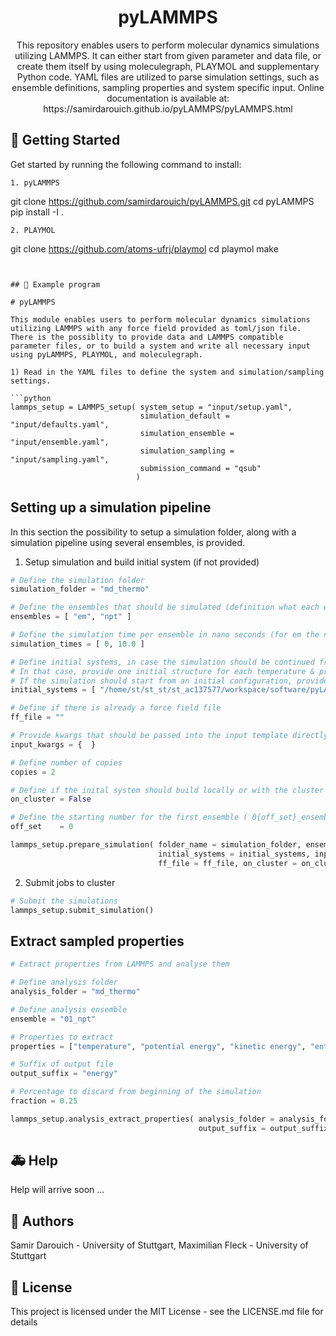 <h1 align="center">
  pyLAMMPS
</h1>
<p align="center">This repository enables users to perform molecular dynamics simulations utilizing LAMMPS. It can either start from given parameter and data file, or create them itself by using moleculegraph, PLAYMOL and supplementary Python code. YAML files are utilized to parse simulation settings, such as ensemble definitions, sampling properties and system specific input. Online documentation is available at: https://samirdarouich.github.io/pyLAMMPS/pyLAMMPS.html </p>


## 🚀 Getting Started

Get started by running the following command to install:

```
1. pyLAMMPS
```
git clone https://github.com/samirdarouich/pyLAMMPS.git
cd pyLAMMPS
pip install -I .
```
2. PLAYMOL
```
git clone https://github.com/atoms-ufrj/playmol
cd playmol
make
```


## 🐍 Example program

# pyLAMMPS

This module enables users to perform molecular dynamics simulations utilizing LAMMPS with any force field provided as toml/json file. 
There is the possiblity to provide data and LAMMPS compatible parameter files, or to build a system and write all necessary input using pyLAMMPS, PLAYMOL, and moleculegraph.

1) Read in the YAML files to define the system and simulation/sampling settings.

```python
lammps_setup = LAMMPS_setup( system_setup = "input/setup.yaml", 
                             simulation_default = "input/defaults.yaml",
                             simulation_ensemble = "input/ensemble.yaml",
                             simulation_sampling = "input/sampling.yaml",
                             submission_command = "qsub"
                            )
```

## Setting up a simulation pipeline

In this section the possibility to setup a simulation folder, along with a simulation pipeline using several ensembles, is provided.

1) Setup simulation and build initial system (if not provided)

```python
# Define the simulation folder
simulation_folder = "md_thermo"

# Define the ensembles that should be simulated (definition what each ensemble means is provided in yaml file)
ensembles = [ "em", "npt" ] 

# Define the simulation time per ensemble in nano seconds (for em the number of iterations is provided in the ensemble yaml)
simulation_times = [ 0, 10.0 ]

# Define initial systems, in case the simulation should be continued from a prior simulation.
# In that case, provide one initial structure for each temperature & pressure state.
# If the simulation should start from an initial configuration, provide an empty list.
initial_systems = [ "/home/st/st_st/st_ac137577/workspace/software/pyLAMMPS/example/butane_hexane/md_thermo/temp_343_pres_4/build/system.data" ]

# Define if there is already a force field file
ff_file = ""

# Provide kwargs that should be passed into the input template directly
input_kwargs = {  }

# Define number of copies
copies = 2

# Define if the inital system should build locally or with the cluster
on_cluster = False

# Define the starting number for the first ensemble ( 0{off_set}_ensemble )
off_set    = 0

lammps_setup.prepare_simulation( folder_name = simulation_folder, ensembles = ensembles, simulation_times = simulation_times,
                                 initial_systems = initial_systems, input_kwargs = input_kwargs, copies = copies,
                                 ff_file = ff_file, on_cluster = on_cluster,  off_set = off_set )
```

2) Submit jobs to cluster

```python
# Submit the simulations
lammps_setup.submit_simulation()
```
## Extract sampled properties

```python
# Extract properties from LAMMPS and analyse them

# Define analysis folder
analysis_folder = "md_thermo"

# Define analysis ensemble
ensemble = "01_npt"  

# Properties to extract
properties = ["temperature", "potential energy", "kinetic energy", "enthalpy"]

# Suffix of output file
output_suffix = "energy"

# Percentage to discard from beginning of the simulation
fraction = 0.25

lammps_setup.analysis_extract_properties( analysis_folder = analysis_folder, ensemble = ensemble, extracted_properties = properties, 
                                          output_suffix = output_suffix, fraction =  fraction )
```


## 🚑 Help

Help will arrive soon ...

## 👫 Authors

Samir Darouich - University of Stuttgart, Maximilian Fleck - University of Stuttgart

## 📄 License

This project is licensed under the MIT License - see the LICENSE.md file for details
